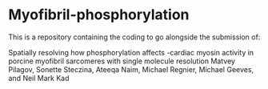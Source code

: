 # Myofibril-phosphorylation
This is a repository containing the coding to go alongside the submission of:

Spatially resolving how phosphorylation affects -cardiac myosin activity in porcine myofibril sarcomeres with single molecule resolution
Matvey Pilagov, Sonette Steczina, Ateeqa Naim, Michael Regnier, Michael Geeves, and Neil Mark Kad 
